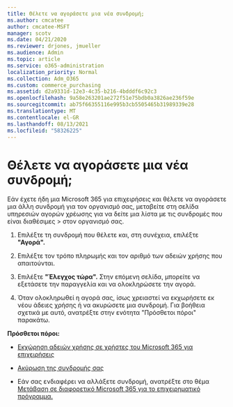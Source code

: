 ```yaml
---
title: Θέλετε να αγοράσετε μια νέα συνδρομή;
ms.author: cmcatee
author: cmcatee-MSFT
manager: scotv
ms.date: 04/21/2020
ms.reviewer: drjones, jmueller
ms.audience: Admin
ms.topic: article
ms.service: o365-administration
localization_priority: Normal
ms.collection: Adm_O365
ms.custom: commerce_purchasing
ms.assetid: d2a9331d-12e3-4c35-b216-4bdddf6c92c3
ms.openlocfilehash: 9a58e263201ae272f51e75bdb0a3826ae236f59e
ms.sourcegitcommit: ab75f66355116e995b3cb5505465b31989339e28
ms.translationtype: MT
ms.contentlocale: el-GR
ms.lasthandoff: 08/13/2021
ms.locfileid: "58326225"
---
```

# <a name="looking-to-buy-a-new-subscription"></a>Θέλετε να αγοράσετε μια νέα συνδρομή;

Εάν έχετε ήδη μια Microsoft 365 για επιχειρήσεις και θέλετε να αγοράσετε μια άλλη  συνδρομή για τον οργανισμό σας, μεταβείτε στη σελίδα υπηρεσιών αγορών χρέωσης για να δείτε μια λίστα με τις συνδρομές που είναι διαθέσιμες \> [](https://go.microsoft.com/fwlink/p/?linkid=868433) στον οργανισμό σας.
 
1. Επιλέξτε τη συνδρομή που θέλετε και, στη συνέχεια, επιλέξτε **"Αγορά".**

2. Επιλέξτε τον τρόπο πληρωμής και τον αριθμό των αδειών χρήσης που απαιτούνται.

3. Επιλέξτε **"Έλεγχος τώρα".** Στην επόμενη σελίδα, μπορείτε να εξετάσετε την παραγγελία και να ολοκληρώσετε την αγορά.

4. Όταν ολοκληρωθεί η αγορά σας, ίσως χρειαστεί να εκχωρήσετε εκ νέου άδειες χρήσης ή να ακυρώσετε μια συνδρομή. Για βοήθεια σχετικά με αυτό, ανατρέξτε στην ενότητα "Πρόσθετοι πόροι" παρακάτω.

 **Πρόσθετοι πόροι:**
  
- [Εκχώρηση αδειών χρήσης σε χρήστες του Microsoft 365 για επιχειρήσεις](https://docs.microsoft.com/microsoft-365/admin/add-users/add-users)
    
- [Ακύρωση της συνδρομής σας](https://docs.microsoft.com/microsoft-365/commerce/subscriptions/cancel-your-subscription)
    
- Εάν σας ενδιαφέρει να αλλάξετε συνδρομή, ανατρέξτε στο θέμα [Μετάβαση σε διαφορετικό Microsoft 365 για το επιχειρηματικό πρόγραμμα.](https://docs.microsoft.com/microsoft-365/commerce/subscriptions/switch-to-a-different-plan)
